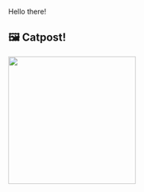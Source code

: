 Hello there!



## 🖼️ Catpost!

<sub>
    <img src="https://cdn2.thecatapi.com/images/clc.jpg" height="256">
</sub>

